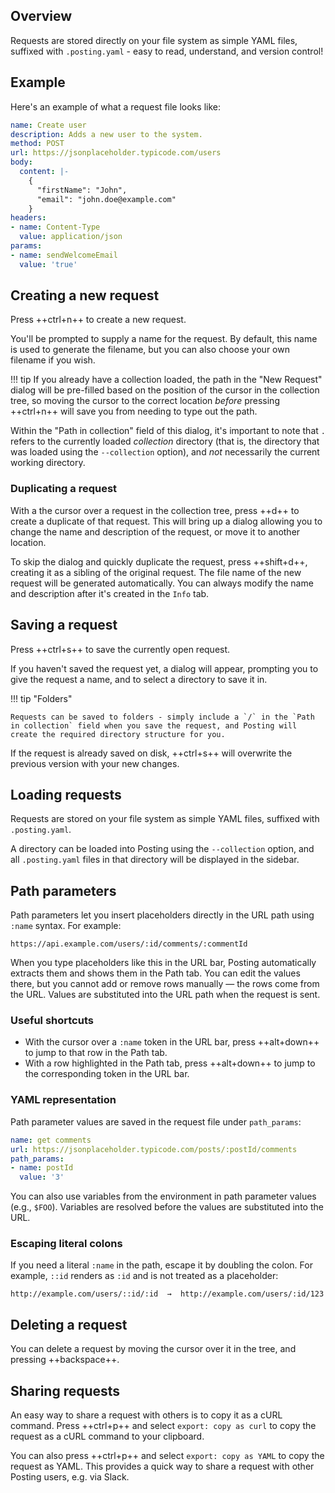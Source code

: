 ## Overview

Requests are stored directly on your file system as simple YAML files, suffixed with `.posting.yaml` - easy to read, understand, and version control!

## Example

Here's an example of what a request file looks like:

```yaml
name: Create user
description: Adds a new user to the system.
method: POST
url: https://jsonplaceholder.typicode.com/users
body: 
  content: |-
    {
      "firstName": "John",
      "email": "john.doe@example.com"
    }
headers:
- name: Content-Type
  value: application/json
params:
- name: sendWelcomeEmail
  value: 'true'
```

## Creating a new request

Press ++ctrl+n++ to create a new request.

You'll be prompted to supply a name for the request.
By default, this name is used to generate the filename, but you can also choose your own filename if you wish.

!!! tip
    If you already have a collection loaded, the path in the "New Request" dialog will be pre-filled based on the position of the cursor in the collection tree, so moving the cursor to the correct location *before* pressing ++ctrl+n++ will save you from needing to type out the path.

Within the "Path in collection" field of this dialog, it's important to note that `.` refers to the currently loaded *collection* directory (that is, the directory that was loaded using the `--collection` option), and *not* necessarily the current working directory.

### Duplicating a request

With a the cursor over a request in the collection tree, press ++d++ to create a duplicate of that request. This will bring up a dialog allowing you to change the name and description of the request, or move it to another location.

To skip the dialog and quickly duplicate the request, press ++shift+d++, creating it as a sibling of the original request. The file name of the new request will be generated automatically. You can always modify the name and description after it's created in the `Info` tab.

## Saving a request

Press ++ctrl+s++ to save the currently open request.

If you haven't saved the request yet, a dialog will appear, prompting you to give the request a name, and to select a directory to save it in.

!!! tip "Folders"

    Requests can be saved to folders - simply include a `/` in the `Path in collection` field when you save the request, and Posting will create the required directory structure for you.

If the request is already saved on disk, ++ctrl+s++ will overwrite the previous version with your new changes.

## Loading requests

Requests are stored on your file system as simple YAML files, suffixed with `.posting.yaml`.

A directory can be loaded into Posting using the `--collection` option, and all `.posting.yaml` files in that directory will be displayed in the sidebar.

## Path parameters

Path parameters let you insert placeholders directly in the URL path using `:name` syntax. For example:

```
https://api.example.com/users/:id/comments/:commentId
```

When you type placeholders like this in the URL bar, Posting automatically extracts them and shows them in the Path tab. You can edit the values there, but you cannot add or remove rows manually — the rows come from the URL. Values are substituted into the URL path when the request is sent.

### Useful shortcuts

- With the cursor over a `:name` token in the URL bar, press ++alt+down++ to jump to that row in the Path tab.
- With a row highlighted in the Path tab, press ++alt+down++ to jump to the corresponding token in the URL bar.


### YAML representation

Path parameter values are saved in the request file under `path_params`:

```yaml
name: get comments
url: https://jsonplaceholder.typicode.com/posts/:postId/comments
path_params:
- name: postId
  value: '3'
```

You can also use variables from the environment in path parameter values (e.g., `$FOO`). Variables are resolved before the values are substituted into the URL.

### Escaping literal colons

If you need a literal `:name` in the path, escape it by doubling the colon. For example, `::id` renders as `:id` and is not treated as a placeholder:

```
http://example.com/users/::id/:id  →  http://example.com/users/:id/123
```

## Deleting a request

You can delete a request by moving the cursor over it in the tree, and pressing ++backspace++.

## Sharing requests

An easy way to share a request with others is to copy it as a cURL command.
Press ++ctrl+p++ and select `export: copy as curl` to copy the request as a cURL command to your clipboard.

You can also press ++ctrl+p++ and select `export: copy as YAML` to copy the request as YAML. This provides a quick way to share a request with other Posting users, e.g. via Slack.
